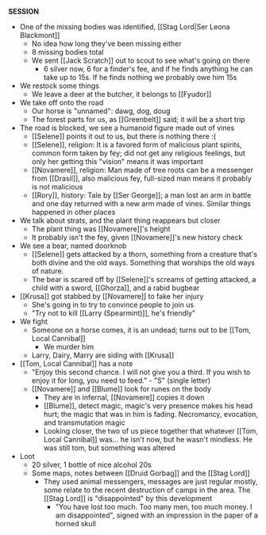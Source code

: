 __SESSION__
- One of the missing bodies was identified, [[Stag Lord|Ser Leona Blackmont]]
	- No idea how long they've been missing either
	- 8 missing bodies total
	- We sent [[Jack Scratch]] out to scout to see what's going on there
		- 6 silver now, 6 for a finder's fee, and if he finds anything he can take up to 15s. If he finds nothing we probably owe him 15s
- We restock some things
	- We leave a deer at the butcher, it belongs to [[Fyudor]]
- We take off onto the road
	- Our horse is "unnamed": dawg, dog, doug
	- The forest parts for us, as [[Greenbelt]] said; it will be a short trip
- The road is blocked, we see a humanoid figure made out of vines
	- [[Selene]] points it out to us, but there is nothing there :(
	- [[Selene]], religion: It is a favored form of malicious plant spirits, common form taken by fey; did not get any religious feelings, but only her getting this "vision" means it was important
	- [[Novamere]], religion: Man made of tree roots can be a messenger from [[Drasil]], also malicious fey, full-sized man means it probably is not malicious
	- [[Rory]], history: Tale by [[Ser George]]; a man lost an arm in battle and one day returned with a new arm made of vines. Similar things happened in other places
- We talk about strats, and the plant thing reappears but closer
	- The plant thing was [[Novamere]]'s height
	- It probably isn't the fey, given [[Novamere]]'s new history check
- We see a bear, named doorknob
	- [[Selene]] gets attacked by a thorn, something from a creature that's both divine and the old ways. Something that worships the old ways of nature.
	- The bear is scared off by [[Selene]]'s screams of getting attacked, a child with a sword, [[Ghorza]], and a rabid bugbear
- [[Krusa]] got stabbed by [[Novamere]] to fake her injury
	- She's going in to try to convince people to join us
	- "Try not to kill [[Larry (Spearmint)]], he's friendly"
- We fight
	- Someone on a horse comes, it is an undead; turns out to be [[Tom, Local Cannibal]]
		- We murder him
	- Larry, Dairy, Marry are siding with [[Krusa]]
- [[Tom, Local Cannibal]] has a note
	- "Enjoy this second chance. I will not give you a third. If you wish to enjoy it for long, you need to feed." - "S" (single letter)
	- [[Novamere]] and [[Blume]] look for runes on the body
		- They are in infernal, [[Novamere]] copies it down
		- [[Blume]], detect magic, magic's very presence makes his head hurt; the magic that was in him is fading. Necromancy, evocation, and transmutation magic
		- Looking closer, the two of us piece together that whatever [[Tom, Local Cannibal]] was... he isn't now, but he wasn't mindless. He was still tom, but something was altered
- Loot
	- 20 silver, 1 bottle of nice alcohol 20s
	- Some maps, notes between [[Druid Gorbag]] and the [[Stag Lord]]
		- They used animal messengers, messages are just regular mostly, some relate to the recent destruction of camps in the area. The [[Stag Lord]] is "disappointed" by this development
			- "You have lost too much. Too many men, too much money. I am disappointed", signed with an impression in the paper of a horned skull